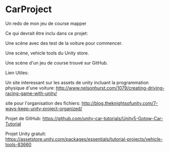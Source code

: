 # CarProject
Un redo de mon jeu de course mapper

Ce qui devrait être inclu dans ce projet:

Une scène avec des test de la voiture pour commencer.

Une scène, vehicle tools du Unity store.

Une scène d'un jeu de course trouvé sur GitHub.

Lien Utiles:

Un site interessant sur les assets de unity incluant la programmation physique d'une voiture: http://www.nelsonhurst.com/1079/creating-driving-racing-game-with-unity/

site pour l'organisation des fichiers: http://blog.theknightsofunity.com/7-ways-keep-unity-project-organized/

Projet de GitHub: https://github.com/unity-car-tutorials/Unity5-Gotow-Car-Tutorial

Projet Unity gratuit: https://assetstore.unity.com/packages/essentials/tutorial-projects/vehicle-tools-83660
